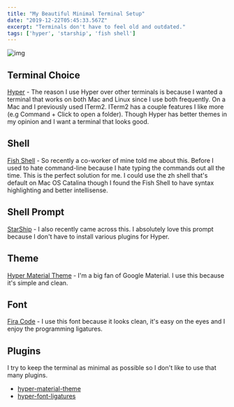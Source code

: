 ```yaml
---
title: "My Beautiful Minimal Terminal Setup"
date: "2019-12-22T05:45:33.567Z"
excerpt: "Terminals don't have to feel old and outdated."
tags: ['hyper', 'starship', 'fish shell']
---
```


![img](https://user-images.githubusercontent.com/12568665/71325137-26acf500-24ae-11ea-914e-e5985d8e4404.png)

## Terminal Choice
[Hyper](https://hyper.is/) - The reason I use Hyper over other terminals is because I wanted a terminal that works on both Mac and Linux since I use both frequently. On a Mac and I previously used ITerm2. ITerm2 has a couple features I like more (e.g Command + Click to open a folder). Though Hyper has better themes in my opinion and I want a terminal that looks good.

## Shell
[Fish Shell](https://fishshell.com/) - So recently a co-worker of mine told me about this.  Before I used to hate command-line because I hate typing the commands out all the time. This is the perfect solution for me. I could use the zh shell that's default on Mac OS Catalina though I found the Fish Shell to have syntax highlighting and better intellisense.

## Shell Prompt
[StarShip](https://github.com/starship/starship) - I also recently came across this. I absolutely love this prompt because I don't have to install various plugins for Hyper.

## Theme
[Hyper Material Theme](https://github.com/equinusocio/hyper-material-theme) - I'm a big fan of Google Material. I use this because it's simple and clean.

## Font
[Fira Code](https://github.com/tonsky/FiraCode) - I use this font because it looks clean, it's easy on the eyes and I enjoy the programming ligatures.

## Plugins
I try to keep the terminal as minimal as possible so I don't like to use that many plugins.
* [hyper-material-theme](https://github.com/equinusocio/hyper-material-theme)
* [hyper-font-ligatures](https://github.com/tolbertam/hyper-font-ligatures)
